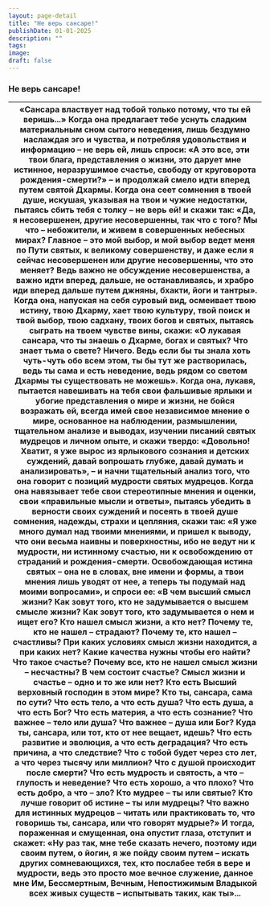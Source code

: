 ```yaml
---
layout: page-detail
title: "Не верь сансаре!"
publishDate: 01-01-2025
description: ""
tags:
image:
draft: false
---
```


### Не верь сансаре!

| «Сансара властвует над тобой только потому, что ты ей веришь...» Когда она предлагает тебе уснуть  сладким материальным сном сытого неведения,  лишь бездумно наслаждая эго и чувства, и потребляя удовольствия и информацию –  не верь ей, лишь спроси: «А это все, эти твои блага,  представления о жизни,  это дарует мне истинное, неразрушимое счастье,  свободу от круговорота рождения-смерти?» – и продолжай смело идти вперед путем святой Дхармы. Когда она сеет сомнения в твоей душе,  искушая, указывая на твои и чужие недостатки,  пытаясь сбить тебя с толку – не верь ей! и скажи так: «Да, я несовершенен, другие несовершенны, так что с того?  Мы что – небожители, и живем в совершенных небесных мирах? Главное – это мой выбор,  и мой выбор ведет меня по Пути святых,  к великому совершенству, и даже если я сейчас несовершенен  или другие несовершенны, что это меняет? Ведь важно не обсуждение несовершенства,  а важно идти вперед, дальше, не останавливаясь,  и храбро иди вперед дальше путем джняны,  бхакти, йоги и тантры». Когда она, напуская на себя суровый вид,  осмеивает твою истину, твою Дхарму,  хает твою культуру, твой поиск и твой выбор,  твою садхану, твоих богов и святых,  пытаясь сыграть на твоем чувстве вины, скажи: «О лукавая сансара,  что ты знаешь о Дхарме, богах и святых?  Что знает тьма о свете?  Ничего. Ведь если бы ты знала хоть чуть-чуть обо всем этом,  ты бы тут же растворилась,  ведь ты сама и есть неведение, ведь рядом со светом Дхармы ты существовать не можешь». Когда она, лукавя, пытается навешивать на тебя  свои фальшивые ярлыки и убогие представления  о мире и жизни, не бойся возражать ей, всегда имей свое независимое мнение о мире,  основанное на наблюдении, размышлении,  тщательном анализе и выводах,  изучении писаний святых мудрецов и личном опыте, и скажи твердо: «Довольно! Хватит,  я уже вырос из ярлыкового сознания  и детских суждений, давай вопрошать глубже,  давай думать и анализировать», – и начни тщательный анализ того,  что она говорит  с позиций мудрости святых мудрецов. Когда она навязывает тебе свои стереотипные мнения и оценки,  свои «правильные мысли и ответы»,  пытаясь убедить в верности своих суждений и посеять в твоей душе сомнения, надежды,  страхи и цепляния, скажи так: «Я уже много думал над твоими мнениями,  и пришел к выводу,  что они весьма наивны и поверхностны, ибо не ведут ни к мудрости,  ни истинному счастью,  ни к освобождению от страданий и рождения-смерти. Освобождающая истина святых – она не в словах,  вне имени и формы,  а твои мнения лишь уводят от нее,  а теперь ты подумай над моими вопросами», и спроси ее: «В чем высший смысл жизни?  Как зовут того, кто не задумывается о высшем смысле жизни?  Как зовут того, кто задумывается о нем и ищет его?  Кто нашел смысл жизни, а кто нет? Почему те, кто не нашел – страдают?  Почему те, кто нашел – счастливы?  При каких условиях смысл жизни находится, а при каких нет? Какие качества нужны чтобы его найти?  Что такое счастье?  Почему все, кто не нашел смысл жизни – несчастны? В чем состоит счастье?  Смысл жизни и счастье – одно и то же или нет?  Кто есть Высший верховный господин в этом мире? Кто ты, сансара, сама по сути?  Что есть тело, а что есть душа?  Что есть душа, а что есть Бог? Что есть материя, а что есть сознание?  Что важнее – тело или душа?  Что важнее – душа или Бог? Куда ты, сансара, или тот, кто от нее вещает, идешь?  Что есть развитие и эволюция, а что есть деградация?  Что есть причина, а что следствие? Что с тобой будет через сто лет, а что через тысячу или миллион?  Что с душой происходит после смерти?  Что есть мудрость и святость, а что – глупость и неведение? Что есть хорошо, а что плохо?  Что есть добро, а что – зло?  Кто мудрее – ты или святые? Кто лучше говорит об истине – ты или мудрецы?  Что важно для истинных мудрецов –  читать или практиковать то, что говоришь ты, сансара,  или что говорят мудрые?» И тогда, пораженная и смущенная, она опустит глаза,  отступит и скажет: «Ну раз так, мне тебе сказать нечего, поэтому  иди своим путем, о йогин,  я же пойду своим путем – искать других сомневающихся,  тех, кто послабее тебя в вере и мудрости,  ведь это просто мое вечное служение, данное мне Им, Бессмертным, Вечным,  Непостижимым Владыкой всех живых существ –  испытывать таких, как ты»... |
| --------------------------------------------------------------------------------------------------------------------------------------------------------------------------------------------------------------------------------------------------------------------------------------------------------------------------------------------------------------------------------------------------------------------------------------------------------------------------------------------------------------------------------------------------------------------------------------------------------------------------------------------------------------------------------------------------------------------------------------------------------------------------------------------------------------------------------------------------------------------------------------------------------------------------------------------------------------------------------------------------------------------------------------------------------------------------------------------------------------------------------------------------------------------------------------------------------------------------------------------------------------------------------------------------------------------------------------------------------------------------------------------------------------------------------------------------------------------------------------------------------------------------------------------------------------------------------------------------------------------------------------------------------------------------------------------------------------------------------------------------------------------------------------------------------------------------------------------------------------------------------------------------------------------------------------------------------------------------------------------------------------------------------------------------------------------------------------------------------------------------------------------------------------------------------------------------------------------------------------------------------------------------------------------------------------------------------------------------------------------------------------------------------------------------------------------------------------------------------------------------------------------------------------------------------------------------------------------------------------------------------------------------------------------------------------------------------------------------------------------------------------------------------------------------------------------------------------------------------------------------------------------------------------------------------------------------------------------------------------------------------------------------------------------------------------------------------------------------------------------------------------------------------------------------------------------------------------------------------------------------------------------------------------------------------------------------------------------------------------------------------------------------------------------------------------------------------------------------------------------------------------------------------------------------------------------------------------------------------------------------------------------------------------------------------------------------------------------------------------------------------------------------------------------------------------------------------------------------------------------------------------------------------------------------------------------------------------------------------------------------------------------------------------------------------------------------------------------------------------------------------------------------------------------------------------------------------------------------------------------------------------------------------------------------------------------------------------------------------------------------------------------------------------------------------------------------- |
  
  
